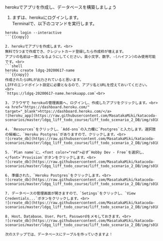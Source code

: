 herokuでアプリを作成し、データベースを構築しましょう

1. まずは、herokuにログインします。<br>
Terminalで、以下のコマンドを実行します。<br>
```shell
heroku login --interactive
```{{copy}}

2. herokuでアプリを作成します。<br>
無料で5つまで作成でき、クレジットカード登録したら作成枠が増えます。
アプリの名前は一意になるようにしてください。英小文字、数字、-(ハイフン)のみ使用可能です。<br>
```shell
heroku create ldgq-20200617-name
```{{copy}}
作成されたらURLが出力されていると思います。
LIFFのエンドポイント設定に必要となるので、アプリ名とURLを控えておいてください。<br>
`https://ldgq-20200617-name.herokuapp.com`<br>

3. ブラウザで herokuの管理画面へ、ログインし、作成したアプリをクリックします。<br>
<a href="https://dashboard.heroku.com/" target="_blank">https://dashboard.heroku.com/</a>
![heroku_app](https://raw.githubusercontent.com/MasatakaMiki/katacoda-scenarios/master/ldgq_liff_todo_course/liff_todo_scenario_2_DB/img/s0101_heroku_app.jpg)

4. `Resources`をクリックし、`Add-ons`の入力欄に`Postgres`と入力します。選択肢の候補に、`Heroku Postgres`がありますので、クリックします。<br>
![create_db](https://raw.githubusercontent.com/MasatakaMiki/katacoda-scenarios/master/ldgq_liff_todo_course/liff_todo_scenario_2_DB/img/s0102_create_db.jpg)

5. `Plan name`に、<font color="red">必ず`Hobby Dev - Free`を選択し、</font>`Provision`ボタンをクリックします。<br>
![create_db](https://raw.githubusercontent.com/MasatakaMiki/katacoda-scenarios/master/ldgq_liff_todo_course/liff_todo_scenario_2_DB/img/s0103_create_db.jpg)

6. 準備された、`Heroku Postgres`をクリックします。<br>
![create_db](https://raw.githubusercontent.com/MasatakaMiki/katacoda-scenarios/master/ldgq_liff_todo_course/liff_todo_scenario_2_DB/img/s0104_create_db.jpg)

7. データベースの管理画面が開きますので、`Setings`をクリックし、`View Credentials...`ボタンをクリックします。<br>
![create_db](https://raw.githubusercontent.com/MasatakaMiki/katacoda-scenarios/master/ldgq_liff_todo_course/liff_todo_scenario_2_DB/img/s0105_create_db.jpg)

8. Host、Database、User、Port、Passwordをメモしておきます。<br>
![create_db](https://raw.githubusercontent.com/MasatakaMiki/katacoda-scenarios/master/ldgq_liff_todo_course/liff_todo_scenario_2_DB/img/s0106_create_db.jpg)

次のステップでは、データベースにテーブルを作っていきますよ！
